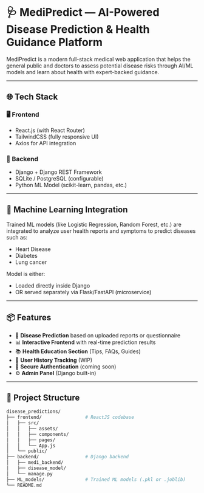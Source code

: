 # 🩺 MediPredict — AI-Powered Disease Prediction & Health Guidance Platform

MediPredict is a modern full-stack medical web application that helps the general public and doctors to assess potential disease risks through AI/ML models and learn about health with expert-backed guidance.

---

## 🌐 Tech Stack

### 🖥️ Frontend
- React.js (with React Router)
- TailwindCSS (fully responsive UI)
- Axios for API integration

### 🧠 Backend
- Django + Django REST Framework
- SQLite / PostgreSQL (configurable)
- Python ML Model (scikit-learn, pandas, etc.)

---

## 🤖 Machine Learning Integration

Trained ML models (like Logistic Regression, Random Forest, etc.) are integrated to analyze user health reports and symptoms to predict diseases such as:
- Heart Disease
- Diabetes
- Lung cancer

Model is either:
- Loaded directly inside Django
- OR served separately via Flask/FastAPI (microservice)

---

## 📦 Features

- 🧬 **Disease Prediction** based on uploaded reports or questionnaire
- 📊 **Interactive Frontend** with real-time prediction results
- 📚 **Health Education Section** (Tips, FAQs, Guides)
- 📂 **User History Tracking** (WIP)
- 🔐 **Secure Authentication** (coming soon)
- ⚙️ **Admin Panel** (Django built-in)

---

## 📁 Project Structure

```bash
disease_predictions/
├── frontend/                # ReactJS codebase
│   ├── src/
│   │   ├── assets/
│   │   ├── components/
│   │   ├── pages/
│   │   └── App.js
│   └── public/
├── backend/                 # Django backend
│   ├── medi_backend/
│   ├── disease_model/
│   └── manage.py
├── ML_models/               # Trained ML models (.pkl or .joblib)
└── README.md
